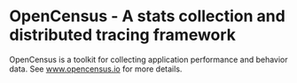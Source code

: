 # OpenCensus - A stats collection and distributed tracing framework

OpenCensus is a toolkit for collecting application performance and behavior
data. See www.opencensus.io for more details.
